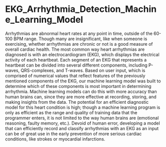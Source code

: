 # EKG_Arrhythmia_Detection_Machine_Learning_Model

Arrhythmias are abnormal heart rates at any point in time, outside of the 60-100 BPM range. Though many are insignificant, like when someone is exercising, whether 
arrhythmias are chronic or not is a good measure of overall cardiac health. The most common way heart arrhythmias are diagnosed is with an electrocardiogram (EKG), 
which displays the electrical activity of each heartbeat. Each segment of an EKG that represents a heartbeat can be divided into several different components, including 
P-waves, QRS-complexes, and T-waves. Based on user input, which is comprised of numerical values that reflect features of the previously mentioned components of the EKG, 
our machine learning model was built to determine which of these components is most important in determining arrhythmia. Machine learning models can do this with more 
accuracy than human brains can, since they are more effective at recording, storing, and making insights from the data. The potential for an efficient diagnostic model 
for this heart condition is high; though a machine learning program is only as efficient as the range and quality of training data that the programmer enters, it is not 
limited to the way human brains are (emotional reasoning, faulty memory, etc.). Devoid of human error, developing a model that can efficiently record and classify 
arrhythmias with an EKG as an input can be of great use in the early prevention of more serious cardiac conditions, like strokes or myocardial infarctions. 
